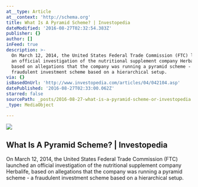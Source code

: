 ```yaml
---
at__type: Article
at__context: 'http://schema.org'
title: What Is A Pyramid Scheme? | Investopedia
dateModified: '2016-08-27T02:32:54.383Z'
publisher: {}
author: []
inFeed: true
description: >-
  On March 12, 2014, the United States Federal Trade Commission (FTC) launched
  an official investigation of the nutritional supplement company Herbalife,
  based on allegations that the company was running a pyramid scheme - a
  fraudulent investment scheme based on a hierarchical setup.
via: {}
isBasedOnUrl: 'http://www.investopedia.com/articles/04/042104.asp'
datePublished: '2016-08-27T02:33:00.062Z'
starred: false
sourcePath: _posts/2016-08-27-what-is-a-pyramid-scheme-or-investopedia.md
_type: MediaObject

---
```

<article style=""><img src="http://i.investopedia.com/dimages/graphics/herbalife_ap203491127286.jpg" /><h1>What Is A Pyramid Scheme? | Investopedia</h1><p>On March 12, 2014, the United States Federal Trade Commission (FTC) launched an official investigation of the nutritional supplement company Herbalife, based on allegations that the company was running a pyramid scheme - a fraudulent investment scheme based on a hierarchical setup.</p></article>